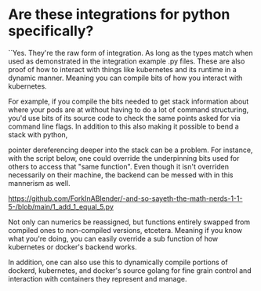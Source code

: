 # Are these integrations for python specifically?

``Yes. They're the raw form of integration. As long as the types match when used as demonstrated in the integration example .py files.
These are also proof of how to interact with things like kubernetes and its runtime in a dynamic manner. Meaning you can compile bits of how you interact with
 kubernetes.


For example, if you compile the bits needed to get stack information about where your pods are at without having to do a lot of command structuring, you'd use
 bits of its source code to check the same points asked for via command line flags. In addition to this also making it possible to bend a stack with python, 

 pointer dereferencing deeper into the stack can be a problem. For instance, with the script below, one could override the underpinning bits used for others to
  access that "same function". Even though it isn't overriden necessarily on their machine, the backend can be messed with in this mannerism as well.

https://github.com/ForkInABlender/-and-so-sayeth-the-math-nerds-1-1-5-/blob/main/1_add_1_equal_5.py

Not only can numerics be reassigned, but functions entirely swapped from compiled ones to non-compiled versions, etcetera. Meaning if you know what you're doing, you can
easily override a sub function of how kubernetes or docker's backend works.

In addition, one can also use this to dynamically compile portions of dockerd, kubernetes, and docker's source golang for fine grain control and interaction
 with containers they represent and manage.
